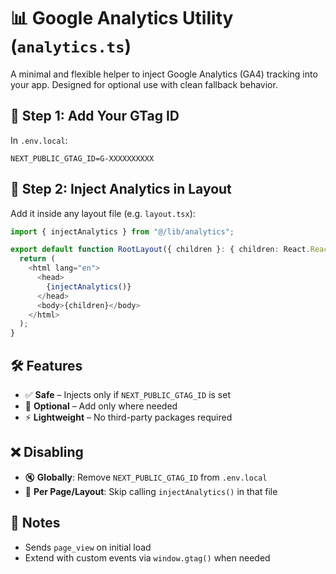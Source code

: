 # 📊 Google Analytics Utility (`analytics.ts`)

A minimal and flexible helper to inject Google Analytics (GA4) tracking into your app. Designed for optional use with clean fallback behavior.

## 🔑 Step 1: Add Your GTag ID

In `.env.local`:

```env
NEXT_PUBLIC_GTAG_ID=G-XXXXXXXXXX
```

## 🧩 Step 2: Inject Analytics in Layout

Add it inside any layout file (e.g. `layout.tsx`):

```ts
import { injectAnalytics } from "@/lib/analytics";

export default function RootLayout({ children }: { children: React.ReactNode }) {
  return (
    <html lang="en">
      <head>
        {injectAnalytics()}
      </head>
      <body>{children}</body>
    </html>
  );
}
```

## 🛠️ Features

* ✅ **Safe** – Injects only if `NEXT_PUBLIC_GTAG_ID` is set
* 🧘 **Optional** – Add only where needed
* ⚡ **Lightweight** – No third-party packages required

## ❌ Disabling

* 🔇 **Globally**: Remove `NEXT_PUBLIC_GTAG_ID` from `.env.local`
* 🔕 **Per Page/Layout**: Skip calling `injectAnalytics()` in that file

## 📌 Notes

* Sends `page_view` on initial load
* Extend with custom events via `window.gtag()` when needed